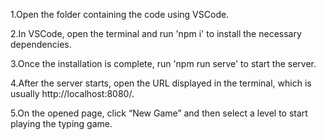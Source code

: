 1.Open the folder containing the code using VSCode.

2.In VSCode, open the terminal and run 'npm i' to install the necessary dependencies.

3.Once the installation is complete, run 'npm run serve' to start the server.

4.After the server starts, open the URL displayed in the terminal, which is usually http://localhost:8080/.

5.On the opened page, click “New Game” and then select a level to start playing the typing game.
